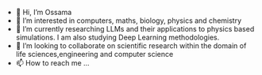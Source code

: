 - 👋 Hi, I’m Ossama
- 👀 I’m interested in computers, maths, biology, physics and chemistry
- 🌱 I’m currently researching LLMs and their applications to physics based simulations. I am also studying Deep Learning methodologies.
- 💞️ I’m looking to collaborate on scientific research within the domain of life sciences,engineering and computer science
- 📫 How to reach me ...

<!---
Ossama-Shafiq/Ossama-Shafiq is a ✨ special ✨ repository because its `README.md` (this file) appears on your GitHub profile.
You can click the Preview link to take a look at your changes.
--->
